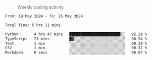 > Weekly coding activity
<!--START_SECTION:waka-->

```txt
From: 19 May 2024 - To: 26 May 2024

Total Time: 5 hrs 11 mins

Python       4 hrs 47 mins   ███████████████████████░░   92.29 %
TypeScript   21 mins         █▓░░░░░░░░░░░░░░░░░░░░░░░   06.94 %
Text         1 min           ░░░░░░░░░░░░░░░░░░░░░░░░░   00.38 %
CSV          1 min           ░░░░░░░░░░░░░░░░░░░░░░░░░   00.32 %
Markdown     0 secs          ░░░░░░░░░░░░░░░░░░░░░░░░░   00.07 %
```

<!--END_SECTION:waka-->
